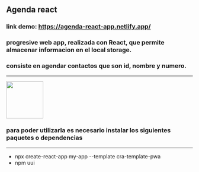 <h2>Agenda react</h2>

### <a>link demo: https://agenda-react-app.netlify.app/</h2>
### progresive web app, realizada con React, que permite almacenar informacion en el local storage.
### consiste en agendar contactos que son id, nombre y numero.
<hr>
   <img src="https://file:///C:/Users/Acer/Desktop/agenda.png" style=" width:100px ; height:100px " />

### para poder utilizarla es necesario instalar los siguientes paquetes o dependencias
<hr>
<ul>
<li>npx create-react-app my-app --template cra-template-pwa</li>
<li>npm uui</li>
</ul>
